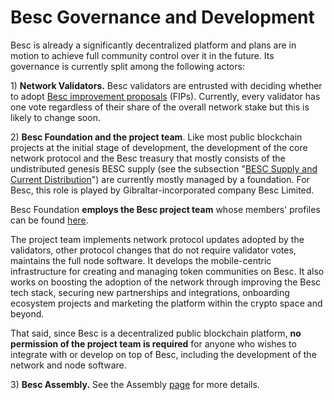 # Besc Governance and Development

Besc is already a significantly decentralized platform and plans are in motion to achieve full community control over it in the future. Its governance is currently split among the following actors:

1\) **Network Validators.** Besc validators are entrusted with deciding whether to adopt [Besc improvement proposals](https://docs.bescscan.io/general/fips) (FIPs).  Currently, every validator has one vote regardless of their share of the overall network stake but this is likely to change soon.

2\) **Besc Foundation and the project team**. Like most public blockchain projects at the initial stage of development, the development of the core network protocol and the Besc treasury that mostly consists of the undistributed genesis BESC supply (see the subsection "[BESC Supply and Current Distribution](https://docs.bescscan.io/general/fuse-token/fuse-supply-and-current-distribution)") are currently mostly managed by a foundation. For Besc, this role is played by Gibraltar-incorporated company Besc Limited.

Besc Foundation **employs the Besc project team** whose members' profiles can be found [here](https://bescscan.io/about).

The project team implements network protocol updates adopted by the validators, other protocol changes that do not require validator votes, maintains the full node software. It develops the mobile-centric infrastructure for creating and managing token communities on Besc. It also works on boosting the adoption of the network through improving the Besc tech stack, securing new partnerships and integrations, onboarding ecosystem projects and marketing the platform within the crypto space and beyond.

That said, since Besc is a decentralized public blockchain platform, **no permission of the project team is required** for anyone who wishes to integrate with or develop on top of Besc, including the development of the network and node software.

3\) **Besc Assembly.** See the Assembly [page](https://docs.bescscan.io/general/fuse-governance/fuse-assembly) for more details.  &#x20;
